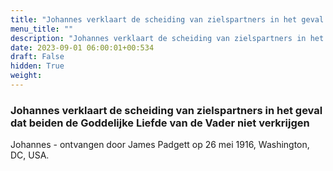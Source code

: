 ```yaml
---
title: "Johannes verklaart de scheiding van zielspartners in het geval dat beiden de Goddelijke Liefde van de Vader niet verkrijgen"
menu_title: ""
description: "Johannes verklaart de scheiding van zielspartners in het geval dat beiden de Goddelijke Liefde van de Vader niet verkrijgen"
date: 2023-09-01 06:00:01+00:534
draft: False
hidden: True
weight:
---
```

### Johannes verklaart de scheiding van zielspartners in het geval dat beiden de Goddelijke Liefde van de Vader niet verkrijgen

Johannes - ontvangen door James Padgett op 26 mei 1916, Washington, DC, USA.
